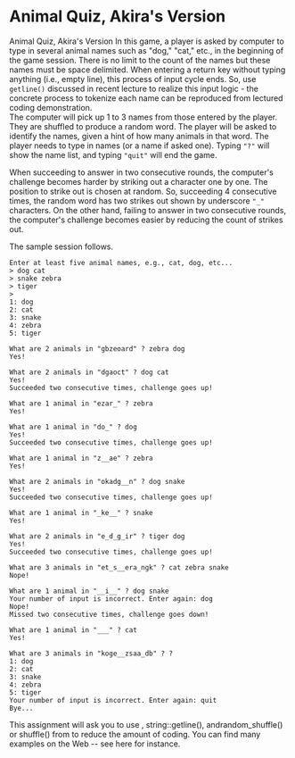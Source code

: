 # Animal Quiz, Akira's Version 

Animal Quiz, Akira's Version
In this game, a player is asked by computer to type in several animal names such as "dog," "cat," etc., in the beginning of the game session. There is no limit to the count of the names but these names must be space delimited. When entering a return key without typing anything (i.e., empty line), this process of input cycle ends. So, use `getline()` discussed in recent lecture to realize this input logic - the concrete process to tokenize each name can be reproduced from lectured coding demonstration.  
The computer will pick up 1 to 3 names from those entered by the player. They are shuffled to produce a random word. The player will be asked to identify the names, given a hint of how many animals in that word. The player needs to type in names (or a name if asked one). Typing `"?"` will show the name list, and typing `"quit"` will end the game.  

When succeeding to answer in two consecutive rounds, the computer's challenge becomes harder by striking out a character one by one. The position to strike out is chosen at random. So, succeeding 4 consecutive times, the random word has two strikes out shown by underscore `"_"` characters. On the other hand, failing to answer in two consecutive rounds, the computer's challenge becomes easier by reducing the count of strikes out. 

The sample session follows.
```
Enter at least five animal names, e.g., cat, dog, etc...
> dog cat
> snake zebra
> tiger
>
1: dog
2: cat
3: snake
4: zebra
5: tiger

What are 2 animals in "gbzeoard" ? zebra dog
Yes!

What are 2 animals in "dgaoct" ? dog cat
Yes!
Succeeded two consecutive times, challenge goes up!

What are 1 animal in "ezar_" ? zebra
Yes!

What are 1 animal in "do_" ? dog
Yes!
Succeeded two consecutive times, challenge goes up!

What are 1 animal in "z__ae" ? zebra
Yes!

What are 2 animals in "okadg__n" ? dog snake
Yes!
Succeeded two consecutive times, challenge goes up!

What are 1 animal in "_ke__" ? snake
Yes!

What are 2 animals in "e_d_g_ir" ? tiger dog
Yes!
Succeeded two consecutive times, challenge goes up!

What are 3 animals in "et_s__era_ngk" ? cat zebra snake
Nope!

What are 1 animal in "__i__" ? dog snake
Your number of input is incorrect. Enter again: dog
Nope!
Missed two consecutive times, challenge goes down!

What are 1 animal in "___" ? cat
Yes!

What are 3 animals in "koge__zsaa_db" ? ?
1: dog
2: cat
3: snake
4: zebra
5: tiger
Your number of input is incorrect. Enter again: quit
Bye...
```

This assignment will ask you to use <string>,  string::getline(), <vector> andrandom_shuffle() or shuffle()  from <algorithm>  to  reduce the amount of coding. You can find many examples on the Web -- see here for instance.

